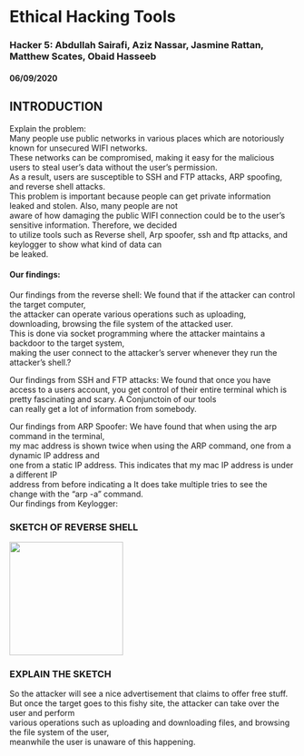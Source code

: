 # Ethical Hacking Tools #  


### Hacker 5: Abdullah Sairafi, Aziz Nassar, Jasmine Rattan, Matthew Scates, Obaid Hasseeb ###
#### 06/09/2020 ####

## INTRODUCTION ##
Explain the problem:  
Many people use public networks in various places which are notoriously known for unsecured WIFI networks.  
These networks can be compromised, making it easy for the malicious users to steal user’s data without the user’s permission.   
As a result, users are susceptible to SSH and FTP attacks, ARP spoofing, and reverse shell attacks.   
This problem is important because people can get private information leaked and stolen. Also, many people are not  
aware of how damaging the public WIFI connection could be to the user’s sensitive information. Therefore, we decided   
to utilize tools such as Reverse shell, Arp spoofer, ssh and ftp attacks, and keylogger to show what kind of data can  
be leaked.  


#### Our findings: ####
Our findings from the reverse shell: We found that if the attacker can control the target computer,   
the attacker can operate various operations such as uploading, downloading, browsing the file system of the attacked user.   
This is done via socket programming where the attacker maintains a backdoor to the target system,   
making the user connect to the attacker’s server whenever they run the attacker’s shell.?  

Our findings from SSH and FTP attacks: We found that once you have access to a users account, 
you get control of their entire terminal which is pretty fascinating and scary. A Conjunctoin of our tools  
can really get a lot of information from somebody.  

Our findings from ARP Spoofer: We have found that when using the arp command in the terminal,      
my mac address is shown twice when using the ARP command, one from a dynamic IP address and     
one from a static IP address. This indicates that my mac IP address is under a different IP     
address from before indicating a It does take multiple tries to see the change with the “arp -a” command.    
Our findings from Keylogger:   


### SKETCH OF REVERSE SHELL  ###

<img src = "https://scontent-sjc3-1.xx.fbcdn.net/v/t1.15752-9/102394859_575458426706668_5572030561150967953_n.jpg?_nc_cat=104&_nc_sid=b96e70&_nc_ohc=F2f5ZHcc9H8AX-WekMd&_nc_ht=scontent-sjc3-1.xx&oh=42a9af5beb016a4e0846a51231dda5f8&oe=5F03F42B" width="200"/>

### EXPLAIN THE SKETCH  ###

So the attacker will see a nice advertisement that claims to offer free stuff.   
But once the target goes to this fishy site, the attacker can take over the user and perform  
various operations such as uploading and downloading files, and browsing the file system of the user,   
meanwhile the user is unaware of this happening.   


